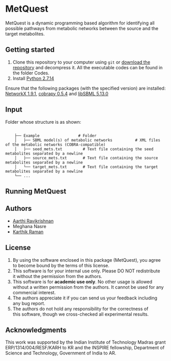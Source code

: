 # MetQuest

MetQuest is a dynamic programming based algorithm for identifying all possible pathways from metabolic networks between the source and the target metabolites.

## Getting started

1. Clone this repository to your computer using ```git``` or [download the repository](https://github.com/aarthi31/MetQuest/) and decompress it. All the executable codes can be found in the folder Codes.  
2. Install [Python 2.7.14](https://www.python.org/downloads/)

Ensure that the following packages (with the specified version) are installed:
[NetworkX 1.9.1](http://networkx.github.io/), [cobrapy 0.5.4](https://github.com/opencobra/cobrapy) and
[libSBML 5.13.0](http://sbml.org/Software/libSBML/docs/python-api/libsbml-downloading.html)


## Input

Folder whose structure is as shown:
```
   
    ├── Example                 # Folder  
    │   ├── SBML model(s) of metabolic networks          # XML files of the metabolic networks (COBRA-compatible)
    │   ├── seed_mets.txt         # Text file containing the seed metabolites separated by a newline
    │   ├── source_mets.txt       # Text file containing the source metabolites separated by a newline
    │   └── target_mets.txt       # Text file containing the target metabolites separated by a newline
    └── ...
 ```

## Running MetQuest


## Authors

* [Aarthi Ravikrishnan](https://github.com/aarthi31)
* Meghana Nasre
* [Karthik Raman](https://github.com/karthikraman)


## License

1. By using the software enclosed in this package (MetQuest), you agree to become bound by the terms of this license. 
2. This software is for your internal use only. Please DO NOT redistribute it without the permission from the authors.
3. This software is for **academic use only**. No other usage is allowed without a written permission from the authors. It cannot be used for any commercial interest.
4. The authors appreciate it if you can send us your feedback including any bug report.
5. The authors do not hold any responsibility for the correctness of this software, though we cross-checked all experimental results.

## Acknowledgments

This work was supported by the Indian Institute of Technology Madras grant ERP/1314/004/RESF/KARH to KR and the INSPIRE fellowship, Department of Science and Technology, Government of India to AR.


